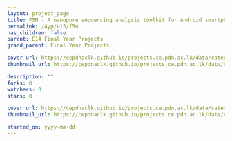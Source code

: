 ```yaml
---
layout: project_page
title: F5N - A nanopore sequencing analysis toolkit for Android smartphones
permalink: /4yp/e15/f5n
has_children: false
parent: E14 Final Year Projects
grand_parent: Final Year Projects

cover_url: https://cepdnaclk.github.io/projects.ce.pdn.ac.lk/data/categories/4yp/cover_page.jpg
thumbnail_url: https://cepdnaclk.github.io/projects.ce.pdn.ac.lk/data/categories/4yp/thumbnail.jpg

description: ""
forks: 0
watchers: 0
stars: 0

cover_url: https://cepdnaclk.github.io/projects.ce.pdn.ac.lk/data/categories/4yp/cover_page.jpg
thumbnail_url: https://cepdnaclk.github.io/projects.ce.pdn.ac.lk/data/categories/4yp/thumbnail.jpg

started_on: yyyy-mm-dd
---
```

